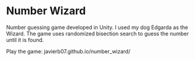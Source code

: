 # Number Wizard
Number guessing game developed in Unity. I used my dog Edgarda as the Wizard. The game uses randomized bisection search to guess the number until it is found.

Play the game: javierb07.github.io/number_wizard/
